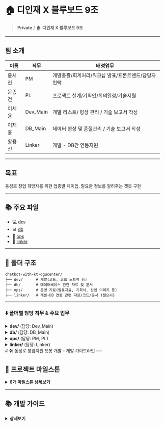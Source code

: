 # 🏠 디인재 X 블루보드 9조

> **Private** / 🏠 **디인재 X 블루보드 9조**

---

## 팀 소개

| 이름   | 직무      | 배정업무                                                        |
|--------|-----------|------------------------------------------------------------------|
| 윤서진 | PM        | 개발총괄/회계처리/워크샵 발표/프론트엔드/담당자 컨택                |
| 문종건 | PL        | 프로젝트 설계/기획안/회의일정/기술지원                             |
| 이세용 | Dev_Main  | 개발 리스트/ 형상 관리 / 기술 보고서 작성                         |
| 이재홍 | DB_Main   | 데이터 형상 및 품질관리 / 기술 보고서 작성                        |
| 황용선 | Linker    | 개발 - DB간 연동지원                                            |
<!-- 최종커밋시 역할정리 / 팀원소개 구체화 필요 -->
---

## 목표

동성로 창업 희망자를 위한 업종별 페이업, 필요한 정보를 알려주는 챗봇 구현

---

## 📚 주요 파일

- 💻 [dev](#)  
- 📊 [db](#)
- 📑 [ops](#)
- 🔗 [linker](#)
---

## 📁 폴더 구조

```
chatbot-with-kt-dgucenter/
├── dev/      # 개발(코드, 코랩 노트북 등)
├── db/       # 데이터베이스 관련 자료 및 문서
├── ops/      # 운영 자료(발표자료, 기획서, 삽입 이미지 등)
├── linker/   # 개발-DB 연동 관련 자료/코드/문서 (필요시)
```

---

### ⬇️ 폴더별 담당 직무 & 주요 업무

<details>
<summary><b>dev/</b> (담당: Dev_Main)</summary>

- **폴더 역할**  
  챗봇, 서비스 개발 관련 코드와 노트북을 관리합니다.

- **주요 업무**  
  - 챗봇 기능 및 서비스 개발  
  - 코드 리뷰 및 기술 문서화  
  - 개발환경 구축 및 형상 관리

</details>

<details>
<summary><b>db/</b> (담당: DB_Main)</summary>

- **폴더 역할**  
  데이터베이스 구조, ERD, 데이터 설명, 쿼리 등 데이터베이스 관련 자료와 문서를 저장합니다.

- **주요 업무**  
  - 데이터베이스 모델링(ERD 설계)  
  - 테이블 설계 및 품질관리  
  - 데이터 전처리 및 정제  
  - SQL 쿼리 작성 및 테스트  
  - 데이터 흐름 및 저장 방식 문서화

</details>

<details>
<summary><b>ops/</b> (담당: PM, PL)</summary>

- **폴더 역할**  
  프로젝트 운영자료, 발표자료, 기획서, 이미지 등 운영 및 관리 문서를 보관합니다.

- **주요 업무 (PM)**  
  - 프로젝트 전체 관리  
  - 데이터 확보 및 외부 커뮤니케이션  
  - 산출물 및 예산 관리
  - DB업무 지원

- **주요 업무 (PL)**  
  - 프로젝트 기술 설계 및 기획, 일정 관리  
  - 팀 내 기술 지원  
  - 회의 일정 및 의사결정 관리  
  - GitHub, Notion 등 협업 자료 및 업무 총정리
  - 개발업무 지원

</details>

<details>
<summary><b>linker/</b> (담당: Linker)</summary>

- **폴더 역할**  
  개발과 DB를 연결하는 연동 코드, API 문서, 연동 테스트 결과를 저장합니다.

- **주요 업무**  
  - 개발 및 DB 연동 설계 및 구현  
  - API 연동 및 데이터 이동·변환 테스트   
  - 연동 이슈 관리 및 테스트 결과 기록  
  - 개발/DB 지원 역할 겸임

</details>
<!-- 프로젝트 개요, 스택, 사용데이터, ERD,아키텍쳐, 프로젝트 소개 추가해야함 -->
<!-- 긴내용은 토글버튼 추가해서 ReadMe최대한 꾸미기 -->
# 🛠️ 동성로 창업지원 챗봇 개발 - 개발 가이드라인
---

## 🎯 프로젝트 마일스톤

<details>
<summary><strong>6개 마일스톤 상세보기</strong></summary>

## 🚀 **마일스톤 1: 챗봇 시스템 개발**

**담당자:** 이세용 (주담당), 문종건 (설계지원)

### 📋 세부 과제

- **1주차:** 챗봇 구조 설계 및 아키텍처 구축
- **2주차:** 주 기능 구현 (파인튜닝, 대화 엔진)
- **3주차:** 부가 기능 구현 및 기능 통합
- **4주차:** 이슈 트래킹 및 최종 안정화

---

## 🗄️ **마일스톤 2: 데이터베이스 구축**

**담당자:** 이재홍 (주담당), 윤서진 (데이터확보지원)

### 📋 세부 과제

- **1주차:** 데이터 확보 및 정제
- **2주차:** 테이블 구축 및 이상치 처리
- **3주차:** 부가기능 데이터 정제 및 최적화
- **4주차:** 이슈 트래킹 및 품질 검증

---

## 🔗 **마일스톤 3: 시스템 연동 통합**

**담당자:** 황용선 (전담)

### 📋 세부 과제

- **1-2주차:** 챗봇-DB 연동 모듈 개발
- **3주차:** 기능 통합 및 연동 테스트
- **4주차:** 전체 시스템 통합 및 최종 테스트

---

## 💰 **마일스톤 4: 회계처리 및 담당자 컨택**

**담당자:** 윤서진 (전담)

### 📋 세부 과제

- **1주차:** 예산 계획 및 주요 담당자 컨택
- **2주차:** 개발/DB팀 지원 예산 관리, 컨택결과 공유
- **3주차:** 중간 정산 및 진행과정 추적
- **4주차:** 최종 회계보고서 작성

---

## 🐛 **마일스톤 5: 이슈관리 및 프로젝트 관리**

**담당자:** 문종건 (주담당), 전체팀 (협력)

### 📋 세부 과제

- **1-3주차:** 개발 과정 이슈 모니터링 및 해결
- **4주차:** 전체 시스템 이슈 트래킹 및 최종 점검
- **지속:** 프로젝트 기획, 회의일정, 깃허브 형상관리

---

## 📊 **마일스톤 6: 발표 및 성과정리**

**담당자:** 윤서진 (주담당), 문종건 (발표자료 공동제작)

### 📋 세부 과제

- **4주차:** 워크샵 최종 발표자료 제작, 발표 및 시연

---

### 📊 **관리 도구**

- **GitHub Issues:** 각 마일스톤별 이슈 생성
- **GitHub Project:** 칸반보드로 진행상황 시각화
- **Iteration:** 주차별 세부 태스크 관리
- **Milestone:** 전체 진행률 추적

### 🎯 **최종 산출물**

1. **동성로 특화 파인튜닝 챗봇** (마일스톤 1)
2. **창업지원 데이터베이스** (마일스톤 2)
3. **챗봇-DB 연동모듈** (마일스톤 3)
4. **예산관리 및 회계보고서** (마일스톤 4)
5. **프로젝트 관리 및 기술지원 문서** (마일스톤 5)
6. **워크샵 발표자료 및 성과보고서** (마일스톤 6)

---

## 🤝 **마일스톤 간 협력 포인트**

- **마일스톤 1↔2:** 챗봇 학습데이터 연동(이세용↔이재홍)
- **마일스톤 1↔3:** 챗봇 API 연동 (이세용↔황용선)
- **마일스톤 2↔3:** 데이터베이스 연동 최적화 (이재홍↔황용선)
- **마일스톤 4→전체:** 예산 관리 및 담당자 컨택(윤서진)
- **마일스톤 5→전체:** 이슈 해결 및 프로젝트 관리 (문종건)
- **마일스톤 6←전체:** 성과 취합 및 발표 지원(윤서진↔문종건)

</details>

---
## 📚 개발 가이드

<details>
<summary><strong>상세보기</strong></summary>

## 🌳 **브랜치 전략 (True Trunk-based Development)**

### 📋 **기본 원칙**

- **2개 브랜치만 운영:** `main` / `feature/*`
- **Short-lived Feature Branches:** 최대 1주일 내 merge
- **Weekly Integration:** 토요일 정기회의 때 `main`에 통합
- **Small & Frequent Commits:** 작은 단위로 자주 커밋

### 📝 **브랜치 명명 규칙**

| 브랜치 타입 | 브랜치명 | 설명 |
| --- | --- | --- |
| Main | `main` | 단일 트렁크 - 항상 배포 가능한 상태 |
| Feature | `feature/[기능명]` | 주간 작업용 |

### 🔄 **브랜치 플로우**
![FlowGraph](https://github.com/LxNx-Hn/chatbot-with-kt-dgucenter/blob/main/ops/%EC%8A%A4%ED%81%AC%EB%A6%B0%EC%83%B7%202025-07-28%20170635.png)



**플로우 설명:**
1. `main`에서 `feature` 브랜치 생성
2. 주간 개발 후 토요일 정기회의 때 `main`에 merge
3. `main`은 주기적으로 최신 상태 유지
4. 6주 단기 프로젝트에 최적화

---

## 📝 **커밋 컨벤션**

```
{type}: {작업 내용}
ex) feat: 챗봇 API 연동 기능 추가, fix: 로그인 버그 수정
```

### 📋 **Type 분류**

| type | description |
| --- | --- |
| feat | 새로운 기능 추가 |
| fix | 버그 수정 |
| docs | 문서 수정 |
| style | 코드 포맷팅 |
| refactor | 코드 리팩토링 |
| test | 테스트 코드 |
| chore | 빌드, 설정 등 |

---

## 📋 **PR 명명 규칙**

```
{브랜치 이름}: 작업 내용
ex) feature/chatbot: 챗봇 기능 구현
```

---

## 🏷️ **버전 관리 규칙 (Semantic Versioning)**

### 📋 **버전 체계: MAJOR.MINOR.PATCH**

| 버전 타입 | 설명 |
| --- | --- |
| MAJOR | 대규모 기능 변경이나 전체 구조 변경 |
| MINOR | 새로운 기능 추가 |
| PATCH | 버그 수정 및 소규모 개선 |

---

## 🔄 **워크플로우**

```bash
# 1. main에서 feature 브랜치 생성
git checkout main
git pull origin main
git checkout -b feature/[기능명]

# 2. 주간 개발 후 커밋
git add .
git commit -m "feat: 기능 구현"

# 3. 토요일 정기회의 때 main에 merge
git push origin feature/[기능명]
# GitHub에서 feature → main PR 생성

# 4. 회의 후 브랜치 삭제
git branch -d feature/[기능명]
```

### 📅 **릴리즈 주기**

- **주간:** 토요일 정기회의에서 코드리뷰 후 feature → main merge

</details>
